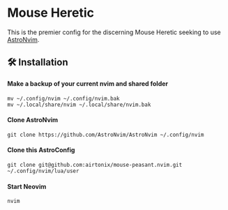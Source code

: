 # Mouse Heretic

This is the premier config for the discerning Mouse Heretic seeking to use [AstroNvim](https://github.com/AstroNvim/AstroNvim).

## 🛠️ Installation

#### Make a backup of your current nvim and shared folder

```shell
mv ~/.config/nvim ~/.config/nvim.bak
mv ~/.local/share/nvim ~/.local/share/nvim.bak
```

#### Clone AstroNvim

```shell
git clone https://github.com/AstroNvim/AstroNvim ~/.config/nvim
```

#### Clone this AstroConfig

```shell
git clone git@github.com:airtonix/mouse-peasant.nvim.git ~/.config/nvim/lua/user
```

#### Start Neovim

```shell
nvim
```
